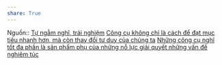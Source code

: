 ```yaml
---
share: True
---
```

Nguồn:: [Tự ngẫm nghĩ, trải nghiệm](T%E1%BB%B1%20ng%E1%BA%ABm%20ngh%C4%A9,%20tr%E1%BA%A3i%20nghi%E1%BB%87m.md#)
[Công cụ không chỉ là cách để đạt mục tiêu nhanh hơn, mà còn thay đổi tư duy của chúng ta](C%C3%B4ng%20c%E1%BB%A5%20kh%C3%B4ng%20ch%E1%BB%89%20l%C3%A0%20c%C3%A1ch%20%C4%91%E1%BB%83%20%C4%91%E1%BA%A1t%20m%E1%BB%A5c%20ti%C3%AAu%20nhanh%20h%C6%A1n,%20m%C3%A0%20c%C3%B2n%20thay%20%C4%91%E1%BB%95i%20t%C6%B0%20duy%20c%E1%BB%A7a%20ch%C3%BAng%20ta.md#) [Những công cụ nghĩ tốt đa phần là sản phẩm phụ của những nỗ lực giải quyết những vấn đề nghiêm túc](Nh%E1%BB%AFng%20c%C3%B4ng%20c%E1%BB%A5%20ngh%C4%A9%20t%E1%BB%91t%20%C4%91a%20ph%E1%BA%A7n%20l%C3%A0%20s%E1%BA%A3n%20ph%E1%BA%A9m%20ph%E1%BB%A5%20c%E1%BB%A7a%20nh%E1%BB%AFng%20n%E1%BB%97%20l%E1%BB%B1c%20gi%E1%BA%A3i%20quy%E1%BA%BFt%20nh%E1%BB%AFng%20v%E1%BA%A5n%20%C4%91%E1%BB%81%20nghi%C3%AAm%20t%C3%BAc.md#)
